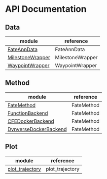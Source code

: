 # API Documentation

## Data

|module|reference|
| ---- | ---- |
| [FateAnnData](api/data/fate_anndata.md) | FateAnnData |
| [MilestoneWrapper](api/data/fate_milestone_wrapper.md) | MilestoneWrapper |
| [WaypointWrapper](api/data/fate_waypoint_wrapper.md) | WaypointWrapper |

## Method

|module|reference|
| ---- | ---- |
| [FateMethod](api/method/fate_method.md) | FateMethod |
| [FunctionBackend](api/method/fate_function_backend.md) | FateMethod |
| [CFEDockerBackend](api/method/fate_cfe_docker_backend.md) | FateMethod |
| [DynverseDockerBackend](api/method/fate_dynverse_docker_backend.md) | FateMethod |

## Plot

|module|reference|
| ---- | ---- |
| [plot_trajectory](api/plot/plot_trajectory.md) | plot_trajectory |
